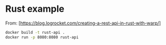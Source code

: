 # Rust example

From: [https://blog.logrocket.com/creating-a-rest-api-in-rust-with-warp/]

```bash
docker build -t rust-api .
docker run -p 8080:8080 rust-api
```

